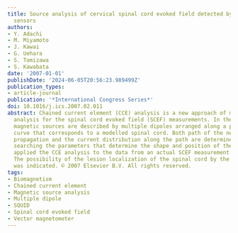 ```yaml
---
title: Source analysis of cervical spinal cord evoked field detected by vector SQUID
  sensors
authors:
- Y. Adachi
- M. Miyamoto
- J. Kawai
- G. Uehara
- S. Tomizawa
- S. Kawabata
date: '2007-01-01'
publishDate: '2024-06-05T20:56:23.989499Z'
publication_types:
- article-journal
publication: '*International Congress Series*'
doi: 10.1016/j.ics.2007.02.011
abstract: Chained current element (CCE) analysis is a new approach of magnetic source
  analysis for the spinal cord evoked field (SCEF) measurements. In the CCE analysis,
  magnetic sources are described by multiple dipoles arranged along a parameterized
  curve that corresponds to a modelled spinal cord. Both path of the neural signal
  propagation and the current distribution along the path are determined at once by
  searching the parameters that determine the shape and position of the curve. We
  applied the CCE analysis to the data from an actual SCEF measurement on a rabbit.
  The possibility of the lesion localization of the spinal cord by the CCE analysis
  was indicated. © 2007 Elsevier B.V. All rights reserved.
tags:
- Biomagnetism
- Chained current element
- Magnetic source analysis
- Multiple dipole
- SQUID
- Spinal cord evoked field
- Vector magnetometer
---
```

